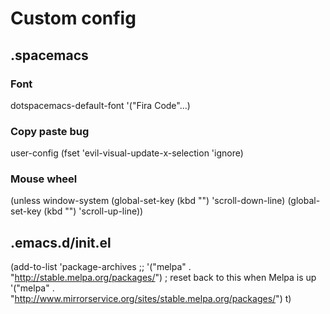 # Custom config
## .spacemacs

### Font
dotspacemacs-default-font '("Fira Code"...)

### Copy paste bug
user-config
(fset 'evil-visual-update-x-selection 'ignore)

### Mouse wheel
(unless window-system
    (global-set-key (kbd "<mouse-4>") 'scroll-down-line)
    (global-set-key (kbd "<mouse-5>") 'scroll-up-line))

## .emacs.d/init.el
(add-to-list
  'package-archives
   ;; '("melpa" . "http://stable.melpa.org/packages/") ; reset back to this when Melpa is up
  '("melpa" . "http://www.mirrorservice.org/sites/stable.melpa.org/packages/")
t)
